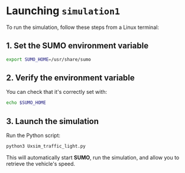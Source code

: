 # Launching `simulation1`

To run the simulation, follow these steps from a Linux terminal:

## 1. Set the SUMO environment variable
```bash
export SUMO_HOME=/usr/share/sumo
```

## 2. Verify the environment variable
You can check that it's correctly set with:
```bash
echo $SUMO_HOME
```

## 3. Launch the simulation
Run the Python script:
```bash
python3 Uxsim_traffic_light.py
```

This will automatically start **SUMO**, run the simulation, and allow you to retrieve the vehicle's speed.
